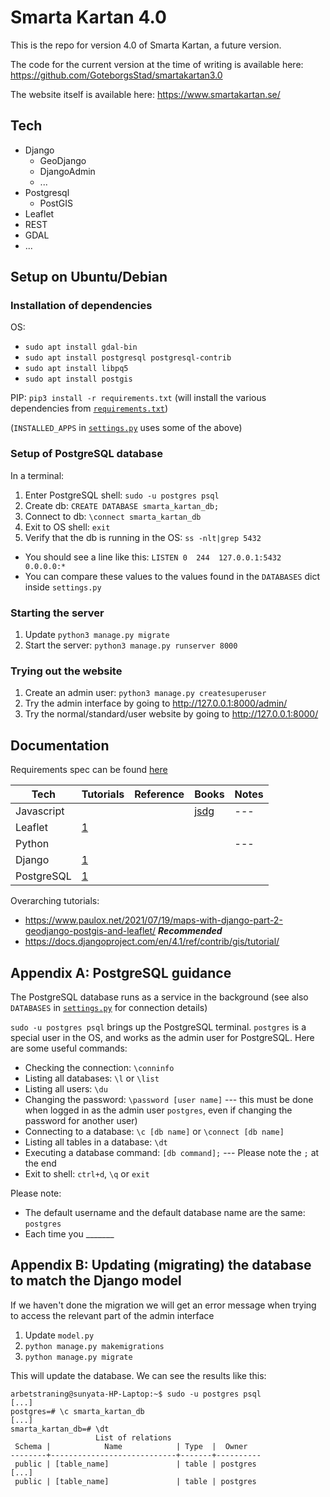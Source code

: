 # Smarta Kartan 4.0

This is the repo for version 4.0 of Smarta Kartan, a future version.

The code for the current version at the time of writing is available here: https://github.com/GoteborgsStad/smartakartan3.0

The website itself is available here: https://www.smartakartan.se/

## Tech

* Django
  * GeoDjango
  * DjangoAdmin
  * ...
* Postgresql
  * PostGIS
* Leaflet
* REST
* GDAL
* ...

## Setup on Ubuntu/Debian

### Installation of dependencies

OS:
* `sudo apt install gdal-bin`
* `sudo apt install postgresql postgresql-contrib`
* `sudo apt install libpq5`
* `sudo apt install postgis`

PIP: `pip3 install -r requirements.txt` (will install the various dependencies from [`requirements.txt`](requirements.txt))

(`INSTALLED_APPS` in [`settings.py`](smartakartan4/settings.py) uses some of the above)

### Setup of PostgreSQL database

In a terminal:
1. Enter PostgreSQL shell: `sudo -u postgres psql`
1. Create db: `CREATE DATABASE smarta_kartan_db;`
1. Connect to db: `\connect smarta_kartan_db`
1. Exit to OS shell: `exit`
1. Verify that the db is running in the OS: `ss -nlt|grep 5432`
  * You should see a line like this: `LISTEN 0  244  127.0.0.1:5432  0.0.0.0:*`
  * You can compare these values to the values found in the `DATABASES` dict inside `settings.py`

### Starting the server

1. Update `python3 manage.py migrate`
1. Start the server: `python3 manage.py runserver 8000`

### Trying out the website

1. Create an admin user: `python3 manage.py createsuperuser`
1. Try the admin interface by going to http://127.0.0.1:8000/admin/
1. Try the normal/standard/user website by going to http://127.0.0.1:8000/


## Documentation

Requirements spec can be found [here](https://gitlab.com/kollaborativ-ekonomi/docs/-/blob/main/smarta-kartan-req-spec.md)


| Tech       | Tutorials    |Reference| Books        |Notes |
|------------|--------------|---|--------------|---|
| Javascript |              |   | [jsdg][b_jsdg] |---|
| Leaflet    | [1][t_llqs]  |   |              |   |
| Python     |              |   |              |---|
| Django     | [1][t_django] |   |              |   |
| PostgreSQL | [1][t_ispsu] |   |              |   |

[b_jsdg]: https://www.oreilly.com/library/view/javascript-the-definitive/9781491952016/
[t_llqs]: https://leafletjs.com/examples/quick-start/
[t_django]: https://docs.djangoproject.com/en/4.1/intro/tutorial01/
[t_ispsu]: https://www.cherryservers.com/blog/how-to-install-and-setup-postgresql-server-on-ubuntu-20-04

Overarching tutorials:
* https://www.paulox.net/2021/07/19/maps-with-django-part-2-geodjango-postgis-and-leaflet/ ***Recommended***
* https://docs.djangoproject.com/en/4.1/ref/contrib/gis/tutorial/


## Appendix A: PostgreSQL guidance

The PostgreSQL database runs as a service in the background (see also `DATABASES` in [`settings.py`](smartakartan4/settings.py) for connection details)

`sudo -u postgres psql` brings up the PostgreSQL terminal. `postgres` is a special user in the OS, and works as the admin user for PostgreSQL. Here are some useful commands:
* Checking the connection: `\conninfo`
* Listing all databases: `\l` or `\list`
* Listing all users: `\du`
* Changing the password: `\password [user name]` --- this must be done when logged in as the admin user `postgres`, even if changing the password for another user)
* Connecting to a database: `\c [db name]` or `\connect [db name]`
* Listing all tables in a database: `\dt`
* Executing a database command: `[db command];` --- Please note the `;` at the end
* Exit to shell: `ctrl+d`, `\q` or `exit`

Please note:
* The default username and the default database name are the same: `postgres`
* Each time you _______

## Appendix B: Updating (migrating) the database to match the Django model

If we haven't done the migration we will get an error message when trying to access the relevant part of the admin interface

1. Update `model.py`
2. `python manage.py makemigrations`
3. `python manage.py migrate`

This will update the database.  We can see the results like this:
```
arbetstraning@sunyata-HP-Laptop:~$ sudo -u postgres psql
[...]
postgres=# \c smarta_kartan_db 
[...]
smarta_kartan_db=# \dt
                   List of relations
 Schema |            Name            | Type  |  Owner   
--------+----------------------------+-------+----------
 public | [table_name]               | table | postgres
[...]
 public | [table_name]               | table | postgres
```
